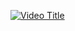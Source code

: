 [![Video Title](https://img.youtube.com/vi/eMR4Sf4ovNM/0.jpg)](https://www.youtube.com/watch?v=eMR4Sf4ovNM)
